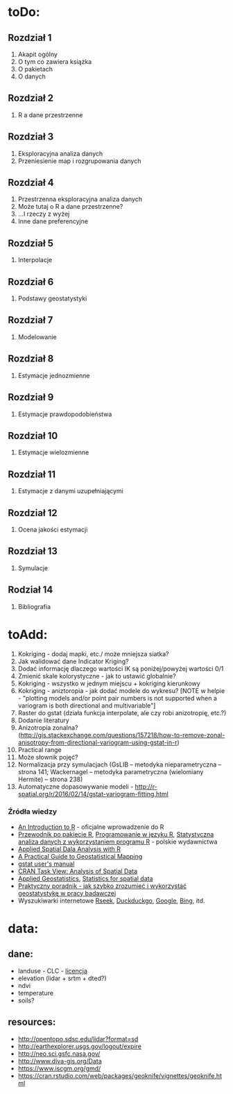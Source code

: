 # toDo:
## Rozdział 1
1. Akapit ogólny
1. O tym co zawiera książka
1. O pakietach
1. O danych
## Rozdział 2
1. R a dane przestrzenne
## Rozdział 3
1. Eksploracyjna analiza danych
1. Przeniesienie map i rozgrupowania danych
## Rozdział 4
1. Przestrzenna eksploracyjna analiza danych
1. Może tutaj o R a dane przestrzenne?
1. ...I rzeczy z wyżej
1. Inne dane preferencyjne
## Rozdział 5
1. Interpolacje
## Rozdział 6
1. Podstawy geostatystyki
## Rozdział 7
1. Modelowanie
## Rozdział 8
1. Estymacje jednozmienne
## Rozdział 9
1. Estymacje prawdopodobieństwa
## Rozdział 10
1. Estymacje wielozmienne
## Rozdział 11
1. Estymacje z danymi uzupełniającymi
## Rozdział 12
1. Ocena jakości estymacji
## Rozdział 13
1. Symulacje
## Rodział 14
1. Bibliografia

# toAdd:
1. Kokriging - dodaj mapki, etc./ może mniejsza siatka?
1. Jak walidować dane Indicator Kriging?
2. Dodać informację dlaczego wartości  IK są poniżej/powyżej wartości 0/1
3. Zmienić skale kolorystyczne - jak to ustawić globalnie?
4. Kokriging - wszystko w jednym miejscu + kokriging kierunkowy
5. Kokriging - aniztoropia - jak dodać modele do wykresu? [NOTE w helpie - "plotting models and/or point pair numbers is not supported when a variogram is both directional and multivariable"]
6. Raster do gstat (działa funkcja interpolate, ale czy robi anizotropię, etc.?)
8. Dodanie literatury
9. Anizotropia zonalna? (http://gis.stackexchange.com/questions/157218/how-to-remove-zonal-anisotropy-from-directional-variogram-using-gstat-in-r)
10. Practical range
11. Może słownik pojęć?
12. Normalizacja przy symulacjach (GsLIB – metodyka nieparametryczna – strona 141; Wackernagel – metodyka parametryczna (wielomiany Hermite) –   strona 238)
13. Automatyczne dopasowywanie modeli - http://r-spatial.org/r/2016/02/14/gstat-variogram-fitting.html

### Źródła wiedzy
- [An Introduction to R](http://cran.r-project.org/doc/manuals/R-intro.pdf) - oficjalne wprowadzenie do R
- [Przewodnik po pakiecie R](http://www.biecek.pl/R/), [Programowanie w języku R](http://rksiazka.rexamine.com/),  [Statystyczna analiza danych z wykorzystaniem programu R](http://ksiegarnia.pwn.pl/7371_pozycja.html?npt=233) - polskie wydawnictwa
- [Applied Spatial Dala Analysis with R](http://www.asdar-book.org/)
- [A Practical Guide to Geostatistical Mapping](http://spatial-analyst.net/book/system/files/Hengl_2009_GEOSTATe2c1w.pdf)
- [gstat user's manual](http://www.gstat.org/gstat.pdf)
- [CRAN Task View: Analysis of Spatial Data](https://cran.r-project.org/web/views/Spatial.html)
- [Applied Geostatistics](https://books.google.pl/books?id=vC2dcXFLI3YC), [Statistics for spatial data](https://books.google.pl/books?id=4SdRAAAAMAAJ)
- [Praktyczny poradnik - jak szybko zrozumieć i wykorzystać geostatystykę w pracy badawczej](http://www.geoinfo.amu.edu.pl/staff/astach/www_geostat/programy/A_Stach_%20poradnik_geostatystyki.pdf)
- Wyszukiwarki internetowe [Rseek](http://www.rseek.org/), [Duckduckgo](http://duckduckgo.com/), [Google](http://google.com/), [Bing](http://bing.com/), itd.

# data:

## dane:
- landuse - CLC - [licencja](http://wiki.openstreetmap.org/wiki/Corine_Land_Cover)
- elevation (lidar + srtm + dted?)
- ndvi
- temperature
- soils?

## resources:
- http://opentopo.sdsc.edu/lidar?format=sd
- http://earthexplorer.usgs.gov/logout/expire 
- http://neo.sci.gsfc.nasa.gov/
- http://www.diva-gis.org/Data
- https://www.iscgm.org/gmd/
- https://cran.rstudio.com/web/packages/geoknife/vignettes/geoknife.html